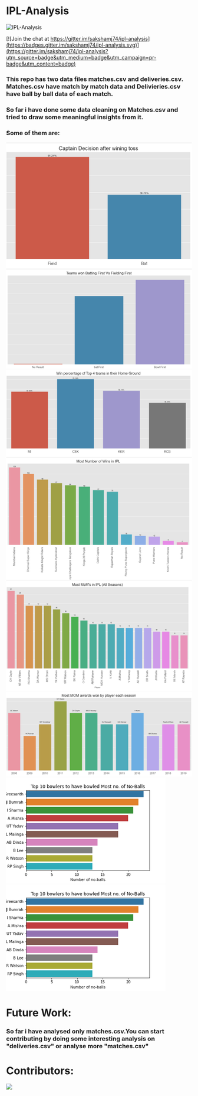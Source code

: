 # IPL-Analysis

![IPL-Analysis](https://socialify.git.ci/sakshamj74/IPL-Analysis/image?description=1&font=Inter&forks=1&issues=1&language=1&owner=1&pattern=Signal&pulls=1&stargazers=1&theme=Light)

[![Join the chat at https://gitter.im/sakshamj74/ipl-analysis](https://badges.gitter.im/sakshamj74/ipl-analysis.svg)](https://gitter.im/sakshamj74/ipl-analysis?utm_source=badge&utm_medium=badge&utm_campaign=pr-badge&utm_content=badge)

### This repo has two data files matches.csv and deliveries.csv. Matches.csv have match by match data and Delivieries.csv have ball by ball data of each match.
### So far i have done some data cleaning on Matches.csv and tried to draw some meaningful insights from it.
### Some of them are:
![Screenshot](screenshots/ss1.PNG)
![Screenshot](screenshots/ss2.PNG)
![Screenshot](screenshots/ss3.PNG)
![Screenshot](screenshots/ss4.PNG)
![Screenshot](screenshots/ss5.PNG)
![Screenshot](screenshots/ss6.PNG)
![Screenshot](screenshots/ss7.png)
![Screenshot](screenshots/ss8.png)


# Future Work:
### So far i have analysed only matches.csv.You can start contributing by doing some interesting analysis on "deliveries.csv" or analyse more "matches.csv" 

# Contributors: 
<a href="https://github.com/sakshamj74/IPL-Analysis/graphs/contributors">
  <img src="https://contrib.rocks/image?repo=sakshamj74/IPL-Analysis" />
</a>
